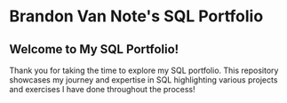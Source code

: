 # Brandon Van Note's SQL Portfolio
## Welcome to My SQL Portfolio!
Thank you for taking the time to explore my SQL portfolio. This repository showcases my journey and expertise in SQL highlighting various projects and exercises I have done throughout the process!
